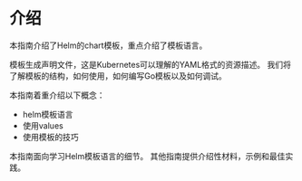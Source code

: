 # 介绍

本指南介绍了Helm的chart模板，重点介绍了模板语言。

模板生成声明文件，这是Kubernetes可以理解的YAML格式的资源描述。 我们将了解模板的结构，如何使用，如何编写Go模板以及如何调试。

本指南着重介绍以下概念：

- helm模板语言
- 使用values
- 使用模板的技巧

本指南面向学习Helm模板语言的细节。 其他指南提供介绍性材料，示例和最佳实践。

